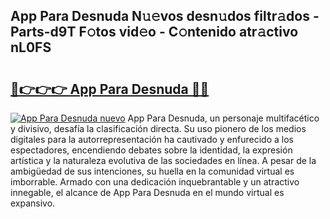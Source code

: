 ## App Para Desnuda N𝚞𝚎vos desn𝚞dos filtr𝚊dos - Parts-d9T F𝚘tos vid𝚎o - C𝚘ntenido atr𝚊ctivo nL0FS

# <h2><a href="http://mbbdm3.tromn.icu/?c=App+Para+Desnuda">🔗👉👉👉 App Para Desnuda 🔗🔗</a></h2>

[![App Para Desnuda nuevo](https://i.imgur.com/pEAQMta.gif)](http://mbbdm3.tromn.icu/?c=App+Para+Desnuda)
App Para Desnuda, un personaje multifacético y divisivo, desafía la clasificación directa. Su uso pionero de los medios digitales para la autorrepresentación ha cautivado y enfurecido a los espectadores, encendiendo debates sobre la identidad, la expresión artística y la naturaleza evolutiva de las sociedades en línea. A pesar de la ambigüedad de sus intenciones, su huella en la comunidad virtual es imborrable. Armado con una dedicación inquebrantable y un atractivo innegable, el alcance de App Para Desnuda en el mundo virtual es expansivo.
